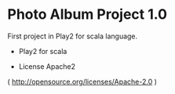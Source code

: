 Photo Album Project 1.0
===================

First project in Play2 for scala language.

* Play2 for scala

* License Apache2

( http://opensource.org/licenses/Apache-2.0 )
